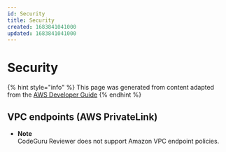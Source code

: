 ```yaml
---
id: Security
title: Security
created: 1683841041000
updated: 1683841041000
---
```

# Security

{% hint style="info" %}
This page was generated from content adapted from the [AWS Developer Guide](https://github.com/awsdocs/amazon-codeguru-reviewer-user-guide.git)
{% endhint %}

## VPC endpoints (AWS PrivateLink)

- **Note**  
CodeGuru Reviewer does not support Amazon VPC endpoint policies\.

